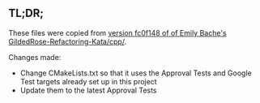 TL;DR;
-------

These files were copied from [version fc0f148 of of Emily Bache's GildedRose-Refactoring-Kata/cpp/](https://github.com/emilybache/GildedRose-Refactoring-Kata/tree/f322e6eb1b27fdf8e92cd553c23dab21d4088ddd/cpp).

Changes made:

* Change CMakeLists.txt so that it uses the Approval Tests and Google Test targets already set up in this project
* Update them to the latest Approval Tests

